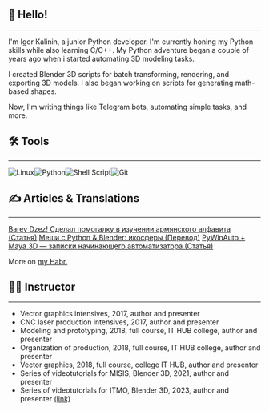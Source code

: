 ## 👋 Hello!
----
I'm Igor Kalinin, a junior Python developer. I'm currently honing my Python skills while also learning C/C++. My Python adventure began a couple of years ago when i started automating 3D modeling tasks.

I created Blender 3D scripts for batch transforming, rendering, and exporting 3D models. I also began working on scripts for generating math-based shapes.

Now, I'm writing things like Telegram bots, automating simple tasks, and more.

## 🛠️ Tools
----
![Linux](https://img.shields.io/badge/Linux-FCC624?style=for-the-badge&logo=linux&logoColor=black)![Python](https://img.shields.io/badge/python-3670A0?style=for-the-badge&logo=python&logoColor=ffdd54)![Shell Script](https://img.shields.io/badge/shell_script-%23121011.svg?style=for-the-badge&logo=gnu-bash&logoColor=white)![Git](https://img.shields.io/badge/git-%23F05033.svg?style=for-the-badge&logo=git&logoColor=white)

## ✍ Articles & Translations
----
[Barev Dzez! Сделал помогалку в изучении армянского алфавита (Статья)](https://habr.com/ru/articles/671130/)
[Меши с Python & Blender: икосферы (Перевод)](https://habr.com/ru/articles/647193/)
[PyWinAuto + Maya 3D — записки начинающего автоматизатора (Статья)](https://habr.com/ru/articles/675264/)

More on [my Habr.](https://habr.com/ru/users/goshkalinin/)

## 🧑‍🏫 Instructor
----
- Vector graphics intensives, 2017, author and presenter
- CNC laser production intensives, 2017, author and presenter
- Modeling and prototyping, 2018, full course, IT HUB college, author and presenter
- Organization of production, 2018, full course, IT HUB college, author and presenter
- Vector graphics, 2018, full course, college IT HUB, author and presenter
- Series of videotutorials for MISIS, Blender 3D, 2021, author and presenter
- Series of videotutorials for ITMO, Blender 3D, 2023, author and presenter [(link)](https://www.youtube.com/playlist?list=PLNL41_b9lv7F3NjnipJQN5nMzfNMSa7HH)


<!--
**Goshkalinin/Goshkalinin** is a ✨ _special_ ✨ repository because its `README.md` (this file) appears on your GitHub profile.

Here are some ideas to get you started:

- 🔭 I’m currently working on ...
- 🌱 I’m currently learning ...
- 👯 I’m looking to collaborate on ...
- 🤔 I’m looking for help with ...
- 💬 Ask me about ...
- 📫 How to reach me: ...
- 😄 Pronouns: ...
- ⚡ Fun fact: ...
-->

